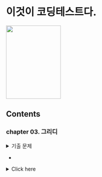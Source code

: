 # 이것이 코딩테스트다.
<image src="https://user-images.githubusercontent.com/77714083/177778772-66bd8e24-241a-4314-90c8-946a6516dd06.png" width="150" height="200"/>

## Contents
### chapter 03. 그리디
<details>
  <summary>기출 문제</summary>
  <pre>
    <input type="checkbox" id="scales" name="scales"
             checked>
      <label for="scales">Scales</label>
      <label><input type="checkbox" name="checkbox" value="value">Text</label>
  </pre>
</details>


* <div markdown="1">

<details id="mydetails">
    <summary>Click here</summary>
    <p><input type="checkbox">content</p>
</details>
